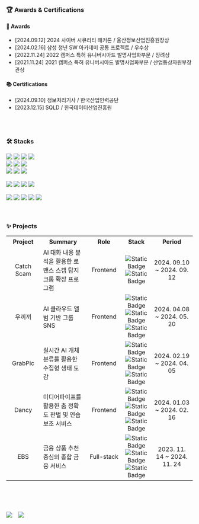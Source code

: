 <h3>🏆 Awards & Certifications</h3>
<h4>🏅 Awards</h4>
<ul>
  <li>[2024.09.12] 2024 사이버 시큐리티 해커톤 / 울산정보산업진흥원장상</li>
  <li>[2024.02.16] 삼성 청년 SW 아카데미 공통 프로젝트 / 우수상</li>
  <li>[2022.11.24] 2022 캠퍼스 특허 유니버시아드 발명사업화부문 / 장려상</li>
  <li>[2021.11.24] 2021 캠퍼스 특허 유니버시아드 발명사업화부문 / 산업통상자원부장관상</li>
</ul>
<h4>📚 Certifications</h4>
<ul>
  <li>[2024.09.10] 정보처리기사 / 한국산업인력공단</li>
  <li>[2023.12.15] SQLD / 한국데이터산업진흥원</li>
</ul>

<br>
<br>

<h3>🛠️ Stacks</h3>
<div>
  <img src="https://img.shields.io/badge/javascript-F7DF1E?style=for-the-badge&logo=javascript&logoColor=black">
  <img src="https://img.shields.io/badge/typescript-3178C6?style=for-the-badge&logo=typescript&logoColor=black">
  <img src="https://img.shields.io/badge/html5-E34F26?style=for-the-badge&logo=html5&logoColor=white">
  <img src="https://img.shields.io/badge/css3-1572B6?style=for-the-badge&logo=css3&logoColor=white">
</div>
<div>
  <img src="https://img.shields.io/badge/react-61DAFB?style=for-the-badge&logo=react&logoColor=black">
  <img src="https://img.shields.io/badge/vue.js-4FC08D?style=for-the-badge&logo=vuedotjs&logoColor=white">
  <img src="https://img.shields.io/badge/node.js-339933?style=for-the-badge&logo=nodedotjs&logoColor=white">
</div>
<div>
  <img src="https://img.shields.io/badge/styled_components-DB7093?style=for-the-badge&logo=styledcomponents&logoColor=white">
  <img src="https://img.shields.io/badge/tailwind css-06B6D4?style=for-the-badge&logo=tailwindcss&logoColor=white">
  <img src="https://img.shields.io/badge/bootstrap-7952B3?style=for-the-badge&logo=bootstrap&logoColor=white">
</div>

<br>

<div>
  <img src="https://img.shields.io/badge/PYTHON-3776AB?style=for-the-badge&logo=Python&logoColor=white">
  <img src="https://img.shields.io/badge/mysql-4479A1?style=for-the-badge&logo=mysql&logoColor=white">
  <img src="https://img.shields.io/badge/sqlite-003B57?style=for-the-badge&logo=sqlite&logoColor=white">
  <img src="https://img.shields.io/badge/django-092E20?style=for-the-badge&logo=django&logoColor=white">
</div>

<br>
<div>
  <img src="https://img.shields.io/badge/Github-181717?style=for-the-badge&logo=Github&logoColor=white">
  <img src="https://img.shields.io/badge/Gitlab-FC6D26?style=for-the-badge&logo=Gitlab&logoColor=white">
  <img src="https://img.shields.io/badge/jira-0052CC?style=for-the-badge&logo=jira&logoColor=white">
  <img src="https://img.shields.io/badge/figma-F24E1E?style=for-the-badge&logo=figma&logoColor=white">
  <img src="https://img.shields.io/badge/notion-000000?style=for-the-badge&logo=notion&logoColor=white">
</div>

<br>
<br>

<h3>✨ Projects</h3>
<table>
  <tr>
    <th style="width: 120px; height: 30px; text-align: center;">Project</th>
    <th style="width: 200px; height: 30px; text-align: center;">Summary</th>
    <th style="width: 120px; height: 30px; text-align: center;">Role</th>
    <th style="width: 100px; height: 30px; text-align: center;">Stack</th>
    <th style="width: 230px; height: 30px; text-align: center;">Period</th>
  </tr>
  <tr>
    <td style="width: 120px; height: 70px; text-align: center;">Catch Scam</td>
    <td style="width: 200px; height: 70px;">AI 대화 내용 분석을 활용한 로맨스 스캠 탐지 크롬 확장 프로그램</td>
    <td style="width: 120px; height: 70px; text-align: center;">Frontend</td>
    <td style="width: 100px; height: 70px; text-align: center;">
      <img alt="Static Badge" src="https://img.shields.io/badge/JavaScript-%23F7DF1E?color=%23F7DF1E"><br>
      <img alt="Static Badge" src="https://img.shields.io/badge/React-%2361DAFB">
    </td>
    <td style="width: 230px; height: 70px; text-align: center;">2024. 09.10 ~ 2024. 09. 12</td>
  </tr>
  <tr>
    <td style="width: 120px; height: 70px; text-align: center;">
      <a ref='https://github.com/Ukkikki/Ukkikki'>우끼끼</a>
    </td>
    <td style="width: 200px; height: 70px;">AI 클라우드 앨범 기반 그룹 SNS</td>
    <td style="width: 120px; height: 70px; text-align: center;">Frontend</td>
    <td style="width: 100px; height: 70px; text-align: center;">
      <img alt="Static Badge" src="https://img.shields.io/badge/TypeScript-%233178C6"><br>
      <img alt="Static Badge" src="https://img.shields.io/badge/React-%2361DAFB"><br>
      <img alt="Static Badge" src="https://img.shields.io/badge/Zustand-%232A3FFB">
    </td>
    <td style="width: 230px; height: 70px; text-align: center;">2024. 04.08 ~ 2024. 05. 20</td>
  </tr>
  <tr>
    <td style="width: 120px; height: 70px; text-align: center;">
      <a ref='https://github.com/SSAFY-2ndPJT-GrabPic/GrabPic'>GrabPic</a>
    </td>
    <td style="width: 200px; height: 70px;">실시간 AI 개체 분류를 활용한 수집형 생태 도감</td>
    <td style="width: 120px; height: 70px; text-align: center;">Frontend</td>
    <td style="width: 100px; height: 70px; text-align: center;">
      <img alt="Static Badge" src="https://img.shields.io/badge/TypeScript-%233178C6"><br>
      <img alt="Static Badge" src="https://img.shields.io/badge/React-%2361DAFB"><br>
      <img alt="Static Badge" src="https://img.shields.io/badge/Recoil-%233578E5">
    </td>
    <td style="width: 230px; height: 70px; text-align: center;">2024. 02.19 ~ 2024. 04. 05</td>
  </tr>
  <tr>
    <td style="width: 120px; height: 70px; text-align: center;">
      <a ref='https://github.com/SSAFY-10th-First-D210/Dancy'>Dancy</a>
    </td>
    <td style="width: 200px; height: 70px;">미디어파이프를 활용한 춤 정확도 판별 및 연습 보조 서비스</td>
    <td style="width: 120px; height: 70px; text-align: center;">Frontend</td>
    <td style="width: 100px; height: 70px; text-align: center;"><img alt="Static Badge" src="https://img.shields.io/badge/JavaScript-%23F7DF1E?color=%23F7DF1E"><br>
    <img alt="Static Badge" src="https://img.shields.io/badge/React-%2361DAFB"><br>
    <img alt="Static Badge" src="https://img.shields.io/badge/Recoil-%233578E5">
    </td>
    <td style="width: 230px; height: 70px; text-align: center;">2024. 01.03 ~ 2024. 02. 16</td>
  </tr>
  <tr>
    <td style="width: 120px; height: 70px; text-align: center;">
      <a ref='https://github.com/sunoftwilight/-FinancePJT-EBS'>EBS</a>
    </td>
    <td style="width: 200px; height: 70px;">금융 상품 추천 중심의 종합 금융 서비스</td>
    <td style="width: 120px; height: 70px; text-align: center;">Full-stack</td>
    <td style="width: 100px; height: 70px; text-align: center;">
      <img alt="Static Badge" src="https://img.shields.io/badge/Django-%23092E20"><br>
      <img alt="Static Badge" src="https://img.shields.io/badge/Vue-%234FC08D"><br>
      <img alt="Static Badge" src="https://img.shields.io/badge/Pinia-%23FFFF66">
    </td>
    <td style="width: 230px; height: 70px; text-align: center;">2023. 11. 14 ~ 2024. 11.  24</td>
  </tr>
</table>

<br>
<br>
<br>
<br>

<div style="display: flex; align-items: center; gap: 1rem;">
  <img src="https://github-readme-stats.vercel.app/api?username=sunoftwilight&show_icons=true&theme=buefy" />
  <img src="https://github-readme-stats.vercel.app/api/top-langs/?username=sunoftwilight&layout=compact&theme=buefy" />
</div>



<!--
**sunoftwilight/sunoftwilight** is a ✨ _special_ ✨ repository because its `README.md` (this file) appears on your GitHub profile.

Here are some ideas to get you started:

- 🔭 I’m currently working on ...
- 🌱 I’m currently learning ...
- 👯 I’m looking to collaborate on ...
- 🤔 I’m looking for help with ...
- 💬 Ask me about ...
- 📫 How to reach me: ...
- 😄 Pronouns: ...
- ⚡ Fun fact: ...
-->
